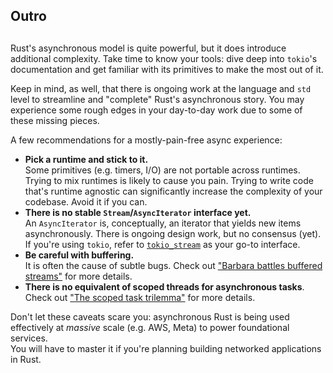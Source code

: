 ## Outro
##

Rust's asynchronous model is quite powerful, but it does introduce additional
complexity. Take time to know your tools: dive deep into `tokio`'s documentation
and get familiar with its primitives to make the most out of it.

Keep in mind, as well, that there is ongoing work at the language and `std` level
to streamline and "complete" Rust's asynchronous story. You may experience some
rough edges in your day-to-day work due to some of these missing pieces.

A few recommendations for a mostly-pain-free async experience:

- **Pick a runtime and stick to it.**\
  Some primitives (e.g. timers, I/O) are not portable across runtimes. Trying to
  mix runtimes is likely to cause you pain. Trying to write code that's runtime
  agnostic can significantly increase the complexity of your codebase. Avoid it
  if you can.
- **There is no stable `Stream`/`AsyncIterator` interface yet.**\
  An `AsyncIterator` is, conceptually, an iterator that yields new items
  asynchronously. There is ongoing design work, but no consensus (yet).
  If you're using `tokio`, refer to [`tokio_stream`](https://docs.rs/tokio-stream/latest/tokio_stream/)
  as your go-to interface.
- **Be careful with buffering.**\
  It is often the cause of subtle bugs. Check out
  ["Barbara battles buffered streams"](https://rust-lang.github.io/wg-async/vision/submitted_stories/status_quo/barbara_battles_buffered_streams.html)
  for more details.
- **There is no equivalent of scoped threads for asynchronous tasks**.\
  Check out ["The scoped task trilemma"](https://without.boats/blog/the-scoped-task-trilemma/)
  for more details.

Don't let these caveats scare you: asynchronous Rust is being used effectively
at _massive_ scale (e.g. AWS, Meta) to power foundational services.\
You will have to master it if you're planning building networked applications
in Rust.

